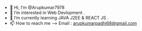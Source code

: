 - 👋 Hi, I’m @Arupkumar7978
- 👀 I’m interested in Web Devlopment .
- 🌱 I’m currently learning JAVA J2EE & REACT JS .
- 📫 How to reach me --> Email : arupkumarpadhi68@gmail.com

<!---
Arupkumar7978/Arupkumar7978 is a ✨ special ✨ repository because its `README.md` (this file) appears on your GitHub profile.
You can click the Preview link to take a look at your changes.
--->
